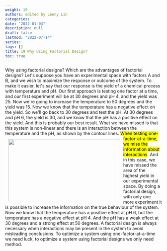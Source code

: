 ```yaml
---
weight: 19
authors: edited by Lenny Lin
categories: 
date: "2022-01-03"
description: null
draft: false
lastmod: "2022-07-14"
series: 
tags: []
title: 19 Why Using Factorial Design?
toc: true
---
```





<!--more-->

Why using factorial designs? Which are the advantages of factorial designs? Let's suppose you have an experimental space with factors A and B, and we wish to maximize the response or outcome of the system. To make it easier, let's say that our response is the yield of a chemical process with temperature and pH. Our first approach is testing one factor at a time, and our first experiment will be at 30 degrees and pH 4, and the yield was 25. Now we're going to increase the temperature to 50 degrees and the yield was 15. Now we know that the temperature has a negative effect on the yield. So we'll go back to 30 degrees and test the pH. At 30 degrees and pH 6, the yield is 30, and we know that the pH has a positive effect on the yield. And this is probably our best result. What we have missed is that this system is non-linear and there is an interaction between the temperature and the pH, as shown by the contour lines. 
<img width ="360" height= "200" src = "/docs/images/Screenshot 2022-07-14 211650.png" style ="float: left" HSPACE="10" VSPACE="10"/>
<mark>When testing one-factor-at-a-time, we miss the information about interactions</mark>. And in this case, we have missed the area of the highest yield in our experimental space. By doing a factorial design, with only one more experiment it is possible to increase the information on the true behaviour of the system. Now we know that the temperature has a positive effect at pH 6, but the temperature has a negative effect at pH 4. And the pH has a weak effect at 30 degrees and a strong effect at 50 degrees. A factorial design is always necessary when interactions may be present in the system to avoid misleading conclusions. To optimize a system using one-factor-at-a-time we need luck, to optimize a system using factorial designs we only need method. 

